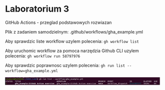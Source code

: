 # Laboratorium 3

GitHub Actions - przeglad podstawowych rozwiazan

Plik z zadaniem samodzielnym: .github/workflows/gha_example.yml

Aby sprawdzic liste workflow uzylem polecenia: ```gh workflow list```

Aby uruchomic workflow za pomoca narzędzia Github CLI uzylem polecenia: ```gh workflow run 58797976```

Aby sprawdzic poprawnosc uzylem polecenia: ```gh run list --workflow=gha_example.yml```

![Screen](gha_1.JPG)
